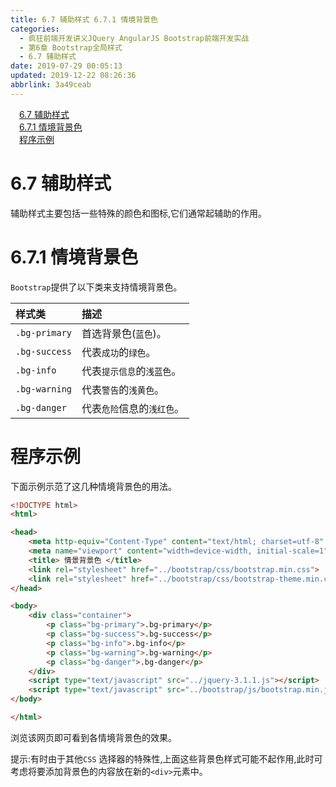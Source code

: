 ```yaml
---
title: 6.7 辅助样式 6.7.1 情境背景色
categories: 
  - 疯狂前端开发讲义JQuery AngularJS Bootstrap前端开发实战
  - 第6章 Bootstrap全局样式
  - 6.7 辅助样式
date: 2019-07-29 00:05:13
updated: 2019-12-22 08:26:36
abbrlink: 3a49ceab
---
```

<div id='my_toc'><a href="/JavaReadingNotes/3a49ceab/#6-7-辅助样式" class="header_1">6.7 辅助样式</a><br><a href="/JavaReadingNotes/3a49ceab/#6-7-1-情境背景色" class="header_1">6.7.1 情境背景色</a><br><a href="/JavaReadingNotes/3a49ceab/#程序示例" class="header_1">程序示例</a><br></div>
<style>.header_1{margin-left: 1em;}.header_2{margin-left: 2em;}.header_3{margin-left: 3em;}.header_4{margin-left: 4em;}.header_5{margin-left: 5em;}.header_6{margin-left: 6em;}</style>
<!--more-->
<script>if (navigator.platform.search('arm')==-1){document.getElementById('my_toc').style.display = 'none';}var e,p = document.getElementsByTagName('p');while (p.length>0) {e = p[0];e.parentElement.removeChild(e);}</script>

<!--end-->
<!--SSTStart-->
# 6.7 辅助样式 #
辅助样式主要包括一些特殊的颜色和图标,它们通常起辅助的作用。
# 6.7.1 情境背景色 #
`Bootstrap`提供了以下类来支持情境背景色。

|样式类|描述|
|:---|:---|
|`.bg-primary`|首选背景色(`蓝色`)。|
|`.bg-success`|代表`成功`的`绿色`。|
|`.bg-info`|代表`提示信息`的`浅蓝色`。|
|`.bg-warning`|代表`警告`的`浅黄色`。|
|`.bg-danger`|代表`危险`信息的`浅红色`。|
<!--SSTStop-->

# 程序示例 #
下面示例示范了这几种情境背景色的用法。
```html
<!DOCTYPE html>
<html>

<head>
    <meta http-equiv="Content-Type" content="text/html; charset=utf-8" />
    <meta name="viewport" content="width=device-width, initial-scale=1">
    <title> 情景背景色 </title>
    <link rel="stylesheet" href="../bootstrap/css/bootstrap.min.css">
    <link rel="stylesheet" href="../bootstrap/css/bootstrap-theme.min.css">
</head>

<body>
    <div class="container">
        <p class="bg-primary">.bg-primary</p>
        <p class="bg-success">.bg-success</p>
        <p class="bg-info">.bg-info</p>
        <p class="bg-warning">.bg-warning</p>
        <p class="bg-danger">.bg-danger</p>
    </div>
    <script type="text/javascript" src="../jquery-3.1.1.js"></script>
    <script type="text/javascript" src="../bootstrap/js/bootstrap.min.js"></script>
</body>

</html>
```
浏览该网页即可看到各情境背景色的效果。
<!--SSTStart-->
提示:有时由于其他`CSS` 选择器的特殊性,上面这些背景色样式可能不起作用,此时可考虑将要添加背景色的内容放在新的`<div>`元素中。
<!--SSTStop-->

